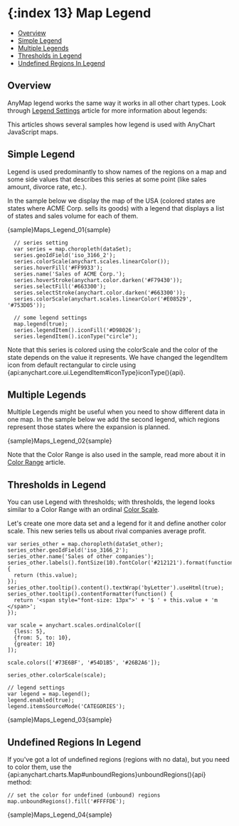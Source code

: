 {:index 13}
Map Legend
======================

* [Overview](#overview)
* [Simple Legend](#simple_legend)
* [Multiple Legends](#multiple_legends)
* [Thresholds in Legend](#thresholds_in_legend)
* [Undefined Regions In Legend](#undefined_regions_in_legend)

## Overview

AnyMap legend works the same way it works in all other chart types. Look through [Legend Settings](../Common_Settings/Legend) article for more information about legends:

This articles shows several samples how legend is used with AnyChart JavaScript maps.

## Simple Legend

Legend is used predominantly to show names of the regions on a map and some side values that describes this series at some point (like sales amount, divorce rate, etc.). 

In the sample below we display the map of the USA (colored states are states where ACME Corp. sells its goods) with a legend that displays a list of states and sales volume for each of them.

{sample}Maps\_Legend\_01{sample}

```
  // series setting
  var series = map.choropleth(dataSet);
  series.geoIdField('iso_3166_2');
  series.colorScale(anychart.scales.linearColor());
  series.hoverFill('#FF9933');
  series.name('Sales of ACME Corp.');
  series.hoverStroke(anychart.color.darken('#F79430'));
  series.selectFill('#663300');
  series.selectStroke(anychart.color.darken('#663300'));  
  series.colorScale(anychart.scales.linearColor('#E08529', '#753D05'));
    
  // some legend settings
  map.legend(true);
  series.legendItem().iconFill('#D98026');
  series.legendItem().iconType("circle");
```

Note that this series is colored using the colorScale and the color of the state depends on the value it represents. We have changed the legendItem icon from default rectangular to circle using {api:anychart.core.ui.LegendItem#iconType}iconType(){api}.


## Multiple Legends

Multiple Legends might be useful when you need to show different data in one map. In the sample below we add the second legend, which regions represent those states where the expansion is planned.

{sample}Maps\_Legend\_02{sample}

Note that the Color Range is also used in the sample, read more about it in [Color Range](ColorRange) article.

## Thresholds in Legend

You can use Legend with thresholds; with thresholds, the legend looks similar to a Color Range with an ordinal [Color Scale](Scales). 

Let's create one more data set and a legend for it and define another color scale. This new series tells us about rival companies average profit.

```
var series_other = map.choropleth(dataSet_other);
series_other.geoIdField('iso_3166_2');
series_other.name('Sales of other companies');
series_other.labels().fontSize(10).fontColor('#212121').format(function(){
  return (this.value);
});
series_other.tooltip().content().textWrap('byLetter').useHtml(true);
series_other.tooltip().contentFormatter(function() {
  return '<span style="font-size: 13px">' + '$ ' + this.value + 'm </span>';
});
  
var scale = anychart.scales.ordinalColor([
  {less: 5},
  {from: 5, to: 10},
  {greater: 10}
]);
    
scale.colors(['#73E6BF', '#54D1B5', '#26B2A6']);
    
series_other.colorScale(scale);
  
// legend settings
var legend = map.legend();
legend.enabled(true);
legend.itemsSourceMode('CATEGORIES');
```

{sample}Maps\_Legend\_03{sample}

## Undefined Regions In Legend

If you've got a lot of undefined regions (regions with no data), but you need to color them, use the {api:anychart.charts.Map#unboundRegions}unboundRegions(){api} method:

```
// set the color for undefined (unbound) regions
map.unboundRegions().fill('#FFFFDE');
```

{sample}Maps\_Legend\_04{sample}
